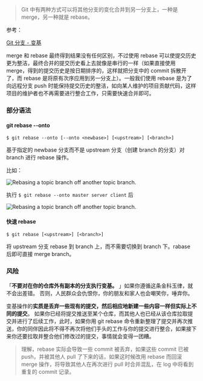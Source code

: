> Git 中有两种方式可以将其他分支的变化合并到另一分支上，一种是 merge，另一种就是 rebase。

参考：

[Git 分支 - 变基](https://git-scm.com/book/zh/v2/Git-%E5%88%86%E6%94%AF-%E5%8F%98%E5%9F%BA)

merge 和 rebase 最终得到结果没有任何区别，不过使用 rebase 可以使提交历史更为整洁，最终合并的提交历史看上去就像是串行的一样（如果直接使用 merge，得到的提交历史是按日期排序的，这样就把分支中的 commit 拆散开了，而 rebase 是将原有次序应用到另一分支上）。一般我们使用 rebase 是为了向远程分支 push 时能保持提交历史的整洁，如向某人维护的项目贡献代码，这样项目的维护者也不再需要进行整合工作，只需要快速合并即可。

### 部分语法

#### git rebase --onto

```$ git rebase --onto [--onto <newbase>] [<upstream>] [<branch>]```

基于指定的  newbase 分支而不是 upstream 分支（创建 branch 的分支）对 branch 进行 rebase 操作。

比如：

![Rebasing a topic branch off another topic branch.](https://git-scm.com/book/en/v2/images/interesting-rebase-2.png)

执行 `$ git rebase --onto master server client` 后

![Rebasing a topic branch off another topic branch.](https://git-scm.com/book/en/v2/images/interesting-rebase-2.png)

#### 快速 rebase

```$ git rebase [<upstream>] [<branch>]```

将 upstream 分支 rebase 到 branch 上，而不需要切换到 branch 下。rabase 后即可直接 merge branch。

### 风险

「**不要对在你的仓库外有副本的分支执行变基。** 」如果你遵循这条金科玉律，就不会出差错。 否则，人民群众会仇恨你，你的朋友和家人也会嘲笑你，唾弃你。

变基操作的**实质是丢弃一些现有的提交，然后相应地新建一些内容一样但实际上不同的提交**。 如果你已经将提交推送至某个仓库，而其他人也已经从该仓库拉取提交并进行了后续工作，此时，如果你用 git rebase 命令重新整理了提交并再次推送，你的同伴因此将不得不再次将他们手头的工作与你的提交进行整合，如果接下来你还要拉取并整合他们修改过的提交，事情就会变得一团糟。

> 理解，rebase 实际会导致一些 commit 被丢弃，如果这些 commit 已被 push，并被其他人 pull 了下来的话，如果这时候改用 rebase 而回滚 merge 操作，将导致其他人在再次进行 pull 时合并混乱，在 log 中将看到重复的 commit 记录。